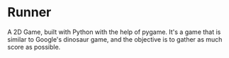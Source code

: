 # Runner
A 2D Game, built with Python with the help of pygame. It's a game that is similar to Google's dinosaur game, and the objective is to gather as much score as possible.
